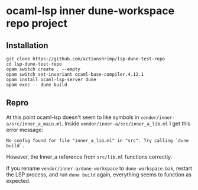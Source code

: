 # ocaml-lsp inner dune-workspace repo project

## Installation

    git clone https://github.com/actionshrimp/lsp-dune-test-repo
    cd lsp-dune-test-repo
    opam switch create . --empty
    opam switch set-invariant ocaml-base-compiler.4.12.1
    opam install ocaml-lsp-server dune
    opam exec -- dune build

## Repro

At this point ocaml-lsp doesn't seem to like symbols in `vendor/inner-a/src/inner_a_main.ml`. Inside `vendor/inner-a/src/inner_a_lib.ml` I get this error message:

    No config found for file "inner_a_lib.ml" in "src". Try calling `dune build`.

However, the Inner_a reference from `src/lib.ml` functions correctly.

If you rename `vendor/inner-a/dune-workspace` to `dune-workspace.bak`, restart the LSP process, and run `dune build` again, everything seems to function as expected.
